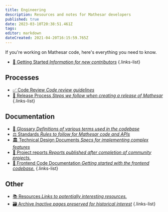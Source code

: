 ```yaml
---
title: Engineering
description: Resources and notes for Mathesar developers
published: true
date: 2023-03-10T20:38:51.461Z
tags: 
editor: markdown
dateCreated: 2021-04-20T16:15:59.765Z
---
```


If you're working on Mathesar code, here's everything you need to know.

- [:checkered_flag: Getting Started *Information for new contributors*](/en/engineering/setup)
{.links-list}

## Processes
- [:white_check_mark: Code Review *Code review guidelines*](/engineering/code-review)
- [:rocket: Release Process *Steps we follow when creating a release of Mathesar*](/engineering/release-process)
{.links-list}

## Documentation
- [:blue_book: Glossary *Definitions of various terms used in the codebase*](/en/engineering/glossary)
- [:balance_scale: Standards *Rules to follow for Mathesar code and APIs*](/en/engineering/standards)
- [:classical_building: Technical Design Documents *Specs for implementing complex features*](/en/engineering/specs)
- [:scroll: Project reports *Reports published after completion of community projects.*](/engineering/reports)
- [:rocket: Frontend Code Documentation *Getting started with the frontend codebase.*](/engineering/code-docs/frontend/getting-started.md)
{.links-list}

## Other
- [:books: Resources *Links to potentially interesting resources.*](/engineering/resources)
- [:card_file_box: Archive *Inactive pages preserved for historical interest*](/en/engineering/archive)
{.links-list}

